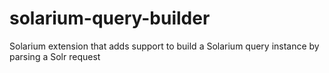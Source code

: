 # solarium-query-builder
Solarium extension that adds support to build a Solarium query instance by parsing a Solr request
